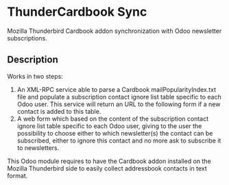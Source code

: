 # ThunderCardbook Sync
Mozilla Thunderbird Cardbook addon synchronization with Odoo newsletter subscriptions.


## Description
Works in two steps:
1. An XML-RPC service able to parse a Cardbook mailPopularityIndex.txt file and populate a subscription contact ignore list
	table specific to each Odoo user. This service will return an URL to the following form if a new contact is added to this table.
2. A web form which based on the content of the subscription contact ignore list table specific to each Odoo user, giving
	to the user the possibility to choose either to which newsletter(s) the contact can be subscribed, either to ignore this contact and
	no more ask to subscribe it to newsletters.

This Odoo module requires to have the Cardbook addon installed on the Mozilla Thunderbird side to easily collect addressbook contacts in text format.